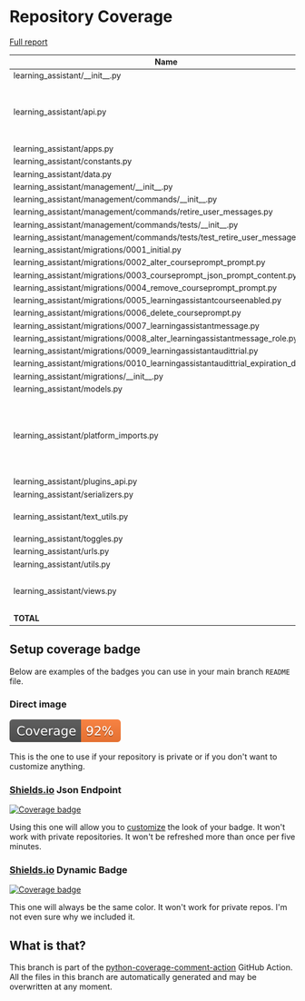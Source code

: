 # Repository Coverage

[Full report](https://htmlpreview.github.io/?https://github.com/edx/learning-assistant/blob/python-coverage-comment-action-data/htmlcov/index.html)

| Name                                                                                  |    Stmts |     Miss |   Branch |   BrPart |   Cover |   Missing |
|-------------------------------------------------------------------------------------- | -------: | -------: | -------: | -------: | ------: | --------: |
| learning\_assistant/\_\_init\_\_.py                                                   |        2 |        0 |        0 |        0 |    100% |           |
| learning\_assistant/api.py                                                            |      111 |        5 |       14 |        1 |     95% |120->130, 196-198, 208-209 |
| learning\_assistant/apps.py                                                           |        4 |        0 |        0 |        0 |    100% |           |
| learning\_assistant/constants.py                                                      |        6 |        0 |        0 |        0 |    100% |           |
| learning\_assistant/data.py                                                           |       12 |        0 |        0 |        0 |    100% |           |
| learning\_assistant/management/\_\_init\_\_.py                                        |        0 |        0 |        0 |        0 |    100% |           |
| learning\_assistant/management/commands/\_\_init\_\_.py                               |        0 |        0 |        0 |        0 |    100% |           |
| learning\_assistant/management/commands/retire\_user\_messages.py                     |       26 |        0 |        2 |        0 |    100% |           |
| learning\_assistant/management/commands/tests/\_\_init\_\_.py                         |        0 |        0 |        0 |        0 |    100% |           |
| learning\_assistant/management/commands/tests/test\_retire\_user\_messages.py         |       21 |        0 |        0 |        0 |    100% |           |
| learning\_assistant/migrations/0001\_initial.py                                       |        8 |        0 |        0 |        0 |    100% |           |
| learning\_assistant/migrations/0002\_alter\_courseprompt\_prompt.py                   |        4 |        0 |        0 |        0 |    100% |           |
| learning\_assistant/migrations/0003\_courseprompt\_json\_prompt\_content.py           |        4 |        0 |        0 |        0 |    100% |           |
| learning\_assistant/migrations/0004\_remove\_courseprompt\_prompt.py                  |        4 |        0 |        0 |        0 |    100% |           |
| learning\_assistant/migrations/0005\_learningassistantcourseenabled.py                |        7 |        0 |        0 |        0 |    100% |           |
| learning\_assistant/migrations/0006\_delete\_courseprompt.py                          |        4 |        0 |        0 |        0 |    100% |           |
| learning\_assistant/migrations/0007\_learningassistantmessage.py                      |        9 |        0 |        0 |        0 |    100% |           |
| learning\_assistant/migrations/0008\_alter\_learningassistantmessage\_role.py         |        4 |        0 |        0 |        0 |    100% |           |
| learning\_assistant/migrations/0009\_learningassistantaudittrial.py                   |        8 |        0 |        0 |        0 |    100% |           |
| learning\_assistant/migrations/0010\_learningassistantaudittrial\_expiration\_date.py |        5 |        0 |        0 |        0 |    100% |           |
| learning\_assistant/migrations/\_\_init\_\_.py                                        |        0 |        0 |        0 |        0 |    100% |           |
| learning\_assistant/models.py                                                         |       21 |        0 |        0 |        0 |    100% |           |
| learning\_assistant/platform\_imports.py                                              |       29 |       21 |        0 |        0 |     28% |12-19, 25-26, 32-33, 39-40, 46-47, 58-59, 70-71, 86-87 |
| learning\_assistant/plugins\_api.py                                                   |       16 |        0 |        2 |        0 |    100% |           |
| learning\_assistant/serializers.py                                                    |       14 |        1 |        2 |        1 |     88% |        36 |
| learning\_assistant/text\_utils.py                                                    |       32 |        2 |        4 |        1 |     86% |42->exit, 47-48 |
| learning\_assistant/toggles.py                                                        |       13 |        2 |        0 |        0 |     85% |    34, 43 |
| learning\_assistant/urls.py                                                           |        5 |        0 |        0 |        0 |    100% |           |
| learning\_assistant/utils.py                                                          |       78 |        0 |       16 |        0 |    100% |           |
| learning\_assistant/views.py                                                          |      112 |        7 |       22 |        1 |     94% |21-24, 90, 130-131 |
|                                                                             **TOTAL** |  **559** |   **38** |   **62** |    **4** | **93%** |           |


## Setup coverage badge

Below are examples of the badges you can use in your main branch `README` file.

### Direct image

[![Coverage badge](https://raw.githubusercontent.com/edx/learning-assistant/python-coverage-comment-action-data/badge.svg)](https://htmlpreview.github.io/?https://github.com/edx/learning-assistant/blob/python-coverage-comment-action-data/htmlcov/index.html)

This is the one to use if your repository is private or if you don't want to customize anything.

### [Shields.io](https://shields.io) Json Endpoint

[![Coverage badge](https://img.shields.io/endpoint?url=https://raw.githubusercontent.com/edx/learning-assistant/python-coverage-comment-action-data/endpoint.json)](https://htmlpreview.github.io/?https://github.com/edx/learning-assistant/blob/python-coverage-comment-action-data/htmlcov/index.html)

Using this one will allow you to [customize](https://shields.io/endpoint) the look of your badge.
It won't work with private repositories. It won't be refreshed more than once per five minutes.

### [Shields.io](https://shields.io) Dynamic Badge

[![Coverage badge](https://img.shields.io/badge/dynamic/json?color=brightgreen&label=coverage&query=%24.message&url=https%3A%2F%2Fraw.githubusercontent.com%2Fedx%2Flearning-assistant%2Fpython-coverage-comment-action-data%2Fendpoint.json)](https://htmlpreview.github.io/?https://github.com/edx/learning-assistant/blob/python-coverage-comment-action-data/htmlcov/index.html)

This one will always be the same color. It won't work for private repos. I'm not even sure why we included it.

## What is that?

This branch is part of the
[python-coverage-comment-action](https://github.com/marketplace/actions/python-coverage-comment)
GitHub Action. All the files in this branch are automatically generated and may be
overwritten at any moment.
